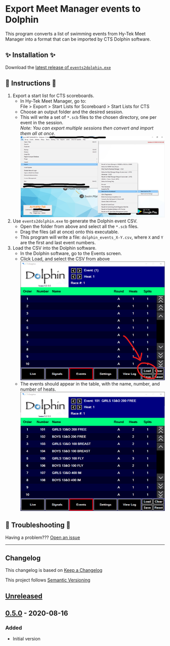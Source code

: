 # Export Meet Manager events to Dolphin

This program converts a list of swimming events from Hy-Tek Meet Manager into
a format that can be imported by CTS Dolphin software.

## :sparkles: Installation :sparkles:

Download the [latest release of
`events2dolphin.exe`](https://github.com/JohnStrunk/events2dolphin/releases)

## :book: Instructions :book:

1) Export a start list for CTS scoreboards.
   - In Hy-Tek Meet Manager, go to:  
     File > Export > Start Lists for Scoreboard > Start Lists for CTS
   - Choose an output folder and the desired session.
   - This will write a set of `*.scb` files to the chosen directory, one per
     event in the session.  
     *Note: You can export multiple sessions then convert and import them all
     at once.*  
     ![Export scoreboard start list for CTS](doc/ExportStartList.png)
1) Use `events2dolphin.exe` to generate the Dolphin event CSV.
   - Open the folder from above and select all the `*.scb` files.
   - Drag the files (all at once) onto this executable.
   - This program will write a file: `dolphin_events_X-Y.csv`, where `X` and
     `Y` are the first and last event numbers.
1) Load the CSV into the Dolphin software.
   - In the Dolphin software, go to the Events screen.
   - Click Load, and select the CSV from above  
   ![Load the CSV into Dolphin](doc/LoadDolphin.png)
   - The events should appear in the table, with the name, number, and number
     of heats.  
   ![Final result](doc/EventsImported.png)

## :wrench: Troubleshooting :wrench:

Having a problem??? [Open an
issue](https://github.com/JohnStrunk/events2dolphin/issues/new)

------

## Changelog

This changelog is based on [Keep a
Changelog](https://keepachangelog.com/en/1.0.0/)

This project follows [Semantic Versioning](https://semver.org/)

## [Unreleased]

## [0.5.0] - 2020-08-16

### Added

- Initial version

[unreleased]: https://github.com/JohnStrunk/events2dolphin/compare/v0.5.0...HEAD
[0.5.0]: https://github.com/JohnStrunk/events2dolphin/releases/tag/v0.5.0